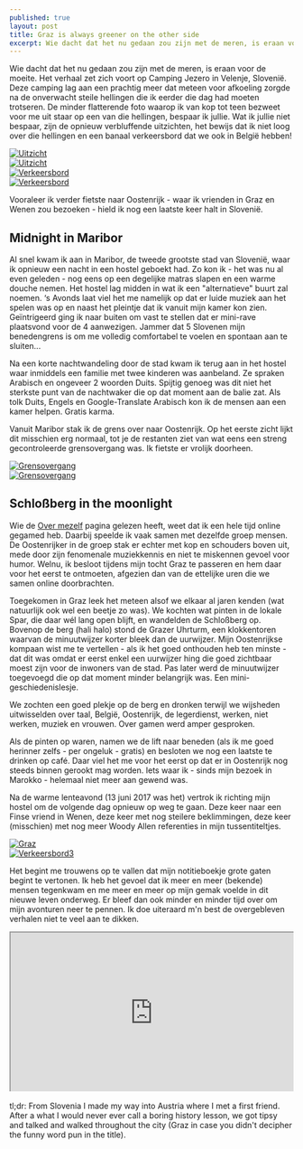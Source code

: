 ```yaml
---
published: true
layout: post
title: Graz is always greener on the other side
excerpt: Wie dacht dat het nu gedaan zou zijn met de meren, is eraan voor de moeite. Het verhaal zet zich voort op Camping Jezero in Velenje, Slovenië. Deze camping lag aan een prachtig meer dat meteen voor afkoeling zorgde na de onverwacht steile hellingen die ik eerder die dag had moeten trotseren. De minder flatterende foto waarop ik van kop tot teen bezweet voor me uit staar op een van die hellingen, bespaar ik jullie. Wat ik jullie niet bespaar, zijn de opnieuw verbluffende uitzichten, het bewijs dat ik niet loog over die hellingen en een banaal verkeersbord dat we ook in België hebben!
---
```

Wie dacht dat het nu gedaan zou zijn met de meren, is eraan voor de moeite. Het verhaal zet zich voort op Camping Jezero in Velenje, Slovenië. Deze camping lag aan een prachtig meer dat meteen voor afkoeling zorgde na de onverwacht steile hellingen die ik eerder die dag had moeten trotseren. De minder flatterende foto waarop ik van kop tot teen bezweet voor me uit staar op een van die hellingen, bespaar ik jullie. Wat ik jullie niet bespaar, zijn de opnieuw verbluffende uitzichten, het bewijs dat ik niet loog over die hellingen en een banaal verkeersbord dat we ook in België hebben!

<div class="row">
<article class="6u 12u$(xsmall) work-item">
<a href="{{ site.github.url }}/images/posts/Uitzicht1.jpg" class="image fit thumb"><img src="{{ site.github.url }}/images/posts/Uitzicht1_Small.jpg" alt="Uitzicht" /></a>
</article>
<article class="6u$ 12u$(xsmall) work-item">
<a href="{{ site.github.url }}/images/posts/Uitzicht2.jpg" class="image fit thumb"><img src="{{ site.github.url }}/images/posts/Uitzicht2_Small.jpg" alt="Uitzicht" /></a>
</article>
<article class="6u 12u$(xsmall) work-item">
<a href="{{ site.github.url }}/images/posts/Verkeersbord2.jpg" class="image fit thumb"><img src="{{ site.github.url }}/images/posts/Verkeersbord2_Small.jpg" alt="Verkeersbord" /></a>
</article>
<article class="6u$ 12u$(xsmall) work-item">
<a href="{{ site.github.url }}/images/posts/Verkeersbord1.jpg" class="image fit thumb"><img src="{{ site.github.url }}/images/posts/Verkeersbord1_Small.jpg" alt="Verkeersbord" /></a>
</article>
</div>

Vooraleer ik verder fietste naar Oostenrijk - waar ik vrienden in Graz en Wenen zou bezoeken - hield ik nog een laatste keer halt in Slovenië.

## Midnight in Maribor

Al snel kwam ik aan in Maribor, de tweede grootste stad van Slovenië, waar ik opnieuw een nacht in een hostel geboekt had. Zo kon ik - het was nu al even geleden - nog eens op een degelijke matras slapen en een warme douche nemen. Het hostel lag midden in wat ik een "alternatieve" buurt zal noemen. ‘s Avonds laat viel het me namelijk op dat er luide muziek aan het spelen was op en naast het pleintje dat ik vanuit mijn kamer kon zien. Geïntrigeerd ging ik naar buiten om vast te stellen dat er mini-rave plaatsvond voor de 4 aanwezigen. Jammer dat 5 Slovenen mijn benedengrens is om me volledig comfortabel te voelen en spontaan aan te sluiten... 

Na een korte nachtwandeling door de stad kwam ik terug aan in het hostel waar inmiddels een familie met twee kinderen was aanbeland. Ze spraken Arabisch en ongeveer 2 woorden Duits. Spijtig genoeg was dit niet het sterkste punt van de nachtwaker die op dat moment aan de balie zat. Als tolk Duits, Engels en Google-Translate Arabisch kon ik de mensen aan een kamer helpen. Gratis karma. 

Vanuit Maribor stak ik de grens over naar Oostenrijk. Op het eerste zicht lijkt dit misschien erg normaal, tot je de restanten ziet van wat eens een streng gecontroleerde grensovergang was. Ik fietste er vrolijk doorheen.

<div class="row">
<article class="6u 12u$(xsmall) work-item">
<a href="{{ site.github.url }}/images/posts/Grens1.jpg" class="image fit thumb"><img src="{{ site.github.url }}/images/posts/Grens1_Small.jpg" alt="Grensovergang" /></a>
</article>
<article class="6u$ 12u$(xsmall) work-item">
<a href="{{ site.github.url }}/images/posts/Grens2.jpg" class="image fit thumb"><img src="{{ site.github.url }}/images/posts/Grens2_Small.jpg" alt="Grensovergang" /></a>
</article>
</div>

## Schloßberg in the moonlight

Wie de [Over mezelf](http://on-going.org/about "Over mezelf") pagina gelezen heeft, weet dat ik een hele tijd online gegamed heb. Daarbij speelde ik vaak samen met dezelfde groep mensen. De Oostenrijker in de groep stak er echter met kop en schouders boven uit, mede door zijn fenomenale muziekkennis en niet te miskennen gevoel voor humor. Welnu, ik besloot tijdens mijn tocht Graz te passeren en hem daar voor het eerst te ontmoeten, afgezien dan van de ettelijke uren die we samen online doorbrachten.

Toegekomen in Graz leek het meteen alsof we elkaar al jaren kenden (wat natuurlijk ook wel een beetje zo was). We kochten wat pinten in de lokale Spar, die daar wél lang open blijft, en wandelden de Schloßberg op. Bovenop de berg (hali halo) stond de Grazer Uhrturm, een klokkentoren waarvan de minuutwijzer korter bleek dan de uurwijzer. Mijn Oostenrijkse kompaan wist me te vertellen - als ik het goed onthouden heb ten minste - dat dit was omdat er eerst enkel een uurwijzer hing die goed zichtbaar moest zijn voor de inwoners van de stad. Pas later werd de minuutwijzer toegevoegd die op dat moment minder belangrijk was. Een mini-geschiedenislesje. 

We zochten een goed plekje op de berg en dronken terwijl we wijsheden uitwisselden over taal, België, Oostenrijk, de legerdienst, werken, niet werken, muziek en vrouwen. Over gamen werd amper gesproken.

Als de pinten op waren, namen we de lift naar beneden (als ik me goed herinner zelfs - per ongeluk - gratis) en besloten we nog een laatste te drinken op café. Daar viel het me voor het eerst op dat er in Oostenrijk nog steeds binnen gerookt mag worden. Iets waar ik - sinds mijn bezoek in Marokko - helemaal niet meer aan gewend was.

Na de warme lenteavond (13 juni 2017 was het) vertrok ik richting mijn hostel om de volgende dag opnieuw op weg te gaan. Deze keer naar een Finse vriend in Wenen, deze keer met nog steilere beklimmingen, deze keer (misschien) met nog meer Woody Allen referenties in mijn tussentiteltjes.

<div class="row">
<article class="6u 12u$(xsmall) work-item">
<a href="{{ site.github.url }}/images/posts/Graz1.jpg" class="image fit thumb"><img src="{{ site.github.url }}/images/posts/Graz1_Small.jpg" alt="Graz" /></a>
</article>
<article class="6u$ 12u$(xsmall) work-item">
<a href="{{ site.github.url }}/images/posts/Verkeersbord3.jpg" class="image fit thumb"><img src="{{ site.github.url }}/images/posts/Verkeersbord3_Small.jpg" alt="Verkeersbord3" /></a>
</article>
</div>

Het begint me trouwens op te vallen dat mijn notitieboekje grote gaten begint te vertonen. Ik heb het gevoel dat ik meer en meer (bekende) mensen tegenkwam en me meer en meer op mijn gemak voelde in dit nieuwe leven onderweg. Er bleef dan ook minder en minder tijd over om mijn avonturen neer te pennen. Ik doe uiteraard m'n best de overgebleven verhalen niet te veel aan te dikken.

<style>.embed-container { position: relative; padding-bottom: 56.25%; height: 0; overflow: hidden; max-width: 100%; } .embed-container iframe, .embed-container object, .embed-container embed { position: absolute; top: 0; left: 0; width: 100%; height: 100%; }</style><div class='embed-container'><iframe src='https://www.google.com/maps/d/embed?mid=1h52MkOEyZpzAVWLbLCiISP-lOKk' width='640' height='480'></iframe></div>
<br>
tl;dr: From Slovenia I made my way into Austria where I met a first friend. After a what I would never ever call a boring history lesson, we got tipsy and talked and walked throughout the city (Graz in case you didn't decipher the funny word pun in the title).
